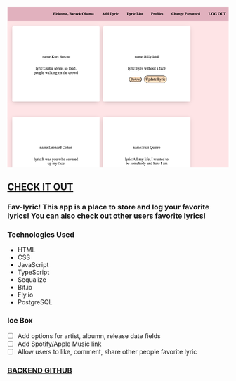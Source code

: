 ![alt text](./public/Screenshot2.png)

## [CHECK IT OUT](https://fav-lyric.netlify.app/)

### Fav-lyric! This app is a place to store and log your favorite lyrics! You can also check out other users favorite lyrics!

### Technologies Used
  - HTML
  - CSS
  - JavaScript
  - TypeScript
  - Sequalize
  - Bit.io
  - Fly.io
  - PostgreSQL
   
### Ice Box
  - [ ] Add options for artist, albumn, release date fields
  - [ ] Add Spotify/Apple Music link
  - [ ] Allow users to like, comment, share other people favorite lyric
  
### [BACKEND GITHUB](https://github.com/jaketodoroki/fav-lyric-back-end)
